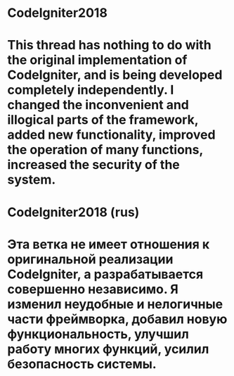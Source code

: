 # CodeIgniter2018
# This thread has nothing to do with the original implementation of CodeIgniter, and is being developed completely independently. I changed the inconvenient and illogical parts of the framework, added new functionality, improved the operation of many functions, increased the security of the system.

# CodeIgniter2018 (rus)
# Эта ветка не имеет отношения к оригинальной реализации CodeIgniter, а разрабатывается совершенно независимо. Я изменил неудобные и нелогичные части фреймворка, добавил новую функциональность, улучшил работу многих функций, усилил безопасность системы.

